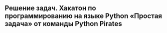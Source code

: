 ## Решение задач. Хакатон по программированию на языке Python «Простая задача» от команды Python Pirates
